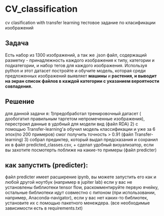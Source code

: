 # CV_classification
cv clasification with transfer learning
тестовое задание по класификации изображений


## Задача
Есть набор из 1300 изображений, а так же .json файл, содержащий разметку - принадлежность каждого изображения к типу, категории и подкатегории, и набор тегов для каждого изображения. 
Используя python и этот датасет постройте и обучите модель, которая среди предложенных изображений выявляет **машины** и **растения, и выводит на экран список файлов в каждой категории с указанием вероятности совпадения.**


## Решение

для данной задачи я:
1)предобработал тренировочный датасет ( дообогатил правильным таргетом непромеченные изображения), перестроил данные в удобный для модели вид (файл RDA)
2) с помощью Transfer-learning'а обучил модель классификации и уже за 6 эпох(по 200 примеров) смог получить точность > 0.91 (файл Transfer-learning)
3) собрал предиктер, который выдал предсказания и сохранил их в файл predicted_classes.csv, + сделал удобный визуализатор, если вы захотите посмотерть поближе на какие-то примеры (файл predicter)


## как запустить (predicter):
файл predicter имеет расширение ipynb, вы можете запустить его как и любой другой ноутбук (например в jupiter lab)
если у вас не установлены библиотеки tensor flow, раскомментируйте первую ячейку, остальные библиотеки идут совместно с питоном (при использовании, например, Anaconda-navigator), если у вас нет каких-то библиотек, установите их с помощью пакетного менеждера.
(все необходимые зависимости есть в requirements.txt)
